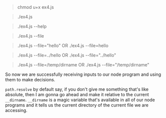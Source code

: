 <!-- TERMINAL -->
> chmod u+x ex4.js


> ./ex4.js
<!--
  OUTPUT
  args:  { _: [], help: false }
  Incorrect usage.

  ex4 usage:
   ex4.js --file={FILENAME}

  --help                 print this help
  --file={FILENAME}      process the file

-->

> ./ex4.js --help
<!--
  OUTPUT
  args:  { _: [], help: true }
  ex4 usage:
   ex4.js --file={FILENAME}

  --help                 print this help
  --file={FILENAME}      process the file

-->

> ./ex4.js --file
<!--
  OUTPUT
  args:  { _: [], help: false, file: '' }
  Incorrect usage.

  ex4 usage:
   ex4.js --file={FILENAME}

  --help                 print this help
  --file={FILENAME}      process the file

-->

> ./ex4.js --file="hello" OR ./ex4.js --file=hello
<!--
  OUTPUT
  args:  { _: [], help: false, file: 'hello' }
  filePath : /home/ajoncode/digging-into-node/exercises/02_run_command-line_system-level_tasks/ex4/hello
  __dirname :  /home/ajoncode/digging-into-node/exercises/02_run_command-line_system-level_tasks/ex4
-->

> ./ex4.js --file=../hello OR ./ex4.js --file="../hello"
<!--
  OUTPUT
  args:  { _: [], help: false, file: '../hello' }
  filePath : /home/ajoncode/digging-into-node/exercises/02_run_command-line_system-level_tasks/hello
  __dirname :  /home/ajoncode/digging-into-node/exercises/02_run_command-line_system-level_tasks/ex4
-->

> ./ex4.js --file=/temp/dirname OR ./ex4.js --file="/temp/dirname"
<!--
  OUTPUT
  args:  { _: [], help: false, file: '/temp/hello' }
  filePath : /temp/hello
  __dirname :  /home/ajoncode/digging-into-node/exercises/02_run_command-line_system-level_tasks/ex4
-->

So now we are successfully receiving inputs to our node program and using them to make decisions.

<!--
  NOTE:
    If we're to look at minimist in C, we would find that literally tens and thousands of other packages in existence rely upon minimist. It has no dependencies itself and it is depended upon by almost every other major package out there.

    Other packages like minimist:
      1. yargs
        - it uses minimist and on top of minimist it uses this special syntax where we define what our options are, what their types are. And one of the benifits of yargs is that it will automatically generate our help output from our yargs configuration.
-->

`path.resolve` by default say, if you don't give me something that's like absolute, then I am gonna go ahead and make it relative to the current `__dirname`.
`__dirname` is a magic variable that's available in all of our node programs and it tells us the current directory of the current file we are accessing.
